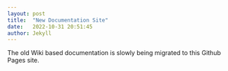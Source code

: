 ```yaml
---
layout: post
title:  "New Documentation Site"
date:   2022-10-31 20:51:45
author: Jekyll
---
```

The old Wiki based documentation is slowly being migrated to this Github Pages site.
